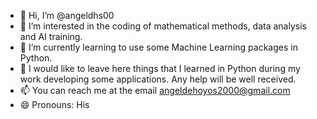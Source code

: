 - 👋 Hi, I’m @angeldhs00
- 👀 I’m interested in the coding of mathematical methods, data analysis and AI training.
- 🌱 I’m currently learning to use some Machine Learning packages in Python.
- 💞️ I would like to leave here things that I learned in Python during my work developing some applications. 
Any help will be well received.
- 📫 You can reach me at the email angeldehoyos2000@gmail.com
- 😄 Pronouns: His

